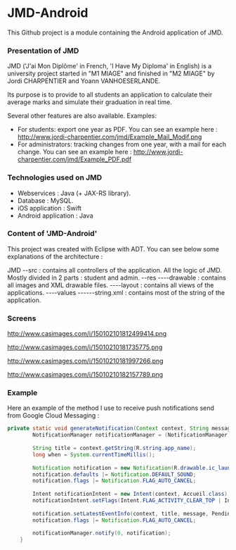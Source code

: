 # JMD-Android

This Github project is a module containing the Android application of JMD.

### Presentation of JMD

JMD ('J'ai Mon Diplôme' in French, 'I Have My Diploma' in English) is a university project started in "M1 MIAGE" and finished in "M2 MIAGE" by Jordi CHARPENTIER and Yoann VANHOESERLANDE. 

Its purpose is to provide to all students an application to calculate their average marks and simulate their graduation in real time.

Several other features are also available.
Examples:
- For students: export one year as PDF. 
You can see an example here : http://www.jordi-charpentier.com/jmd/Example_Mail_Modif.png
- For administrators: tracking changes from one year, with a mail for each change.
You can see an example here : http://www.jordi-charpentier.com/jmd/Example_PDF.pdf

### Technologies used on JMD

- Webservices : Java (+ JAX-RS library).
- Database : MySQL.
- iOS application : Swift
- Android application : Java

### Content of 'JMD-Android'

This project was created with Eclipse with ADT. 
You can see below some explanations of the architecture :

JMD
--src : contains all controllers of the application. All the logic of JMD. Mostly divided in 2 parts : student and admin.
--res
----drawable : contains all images and XML drawable files.
----layout : contains all views of the applications.
----values
------string.xml : contains most of the string of the application.

### Screens

http://www.casimages.com/i/150102101812499414.png

http://www.casimages.com/i/15010210181735775.png

http://www.casimages.com/i/15010210181997266.png

http://www.casimages.com/i/15010210182157789.png

### Example

Here an example of the method I use to receive push notifications send from Google Cloud Messaging :

```java
private static void generateNotification(Context context, String message) {
		NotificationManager notificationManager = (NotificationManager) context.getSystemService(Context.NOTIFICATION_SERVICE);
		
		String title = context.getString(R.string.app_name);
		long when = System.currentTimeMillis();
		
		Notification notification = new Notification(R.drawable.ic_launcher, message, when);
		notification.defaults |= Notification.DEFAULT_SOUND;
		notification.flags |= Notification.FLAG_AUTO_CANCEL;
		
		Intent notificationIntent = new Intent(context, Accueil.class);
		notificationIntent.setFlags(Intent.FLAG_ACTIVITY_CLEAR_TOP | Intent.FLAG_ACTIVITY_SINGLE_TOP);
		
		notification.setLatestEventInfo(context, title, message, PendingIntent.getActivity(context, 0, notificationIntent, 0));
		notification.flags |= Notification.FLAG_AUTO_CANCEL;
		
		notificationManager.notify(0, notification);
	}
